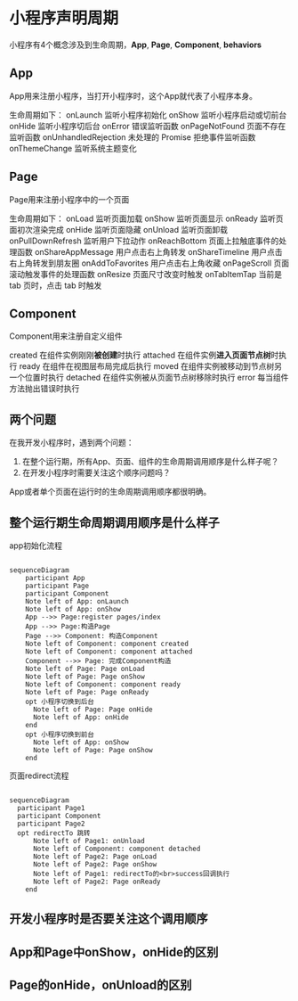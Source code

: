 # 小程序声明周期

小程序有4个概念涉及到生命周期，**App**, **Page**, **Component**, **behaviors**

## App
App用来注册小程序，当打开小程序时，这个App就代表了小程序本身。

生命周期如下：
onLaunch  监听小程序初始化
onShow    监听小程序启动或切前台
onHide    监听小程序切后台
onError   错误监听函数
onPageNotFound   页面不存在监听函数
onUnhandledRejection   未处理的 Promise 拒绝事件监听函数
onThemeChange   监听系统主题变化

## Page
Page用来注册小程序中的一个页面

生命周期如下：
onLoad   监听页面加载
onShow   监听页面显示
onReady   监听页面初次渲染完成
onHide   监听页面隐藏
onUnload   监听页面卸载
onPullDownRefresh   监听用户下拉动作
onReachBottom   页面上拉触底事件的处理函数
onShareAppMessage   用户点击右上角转发
onShareTimeline   用户点击右上角转发到朋友圈
onAddToFavorites   用户点击右上角收藏
onPageScroll   页面滚动触发事件的处理函数
onResize   页面尺寸改变时触发
onTabItemTap   当前是 tab 页时，点击 tab 时触发

## Component
Component用来注册自定义组件

created   在组件实例刚刚**被创建**时执行
attached   在组件实例**进入页面节点树**时执行
ready   在组件在视图层布局完成后执行
moved   在组件实例被移动到节点树另一个位置时执行
detached   在组件实例被从页面节点树移除时执行
error   每当组件方法抛出错误时执行

## 两个问题

在我开发小程序时，遇到两个问题：
1. 在整个运行期，所有App、页面、组件的生命周期调用顺序是什么样子呢？
2. 在开发小程序时需要关注这个顺序问题吗？

App或者单个页面在运行时的生命周期调用顺序都很明确。

## 整个运行期生命周期调用顺序是什么样子

app初始化流程
```mermaid

sequenceDiagram
    participant App
    participant Page
    participant Component
    Note left of App: onLaunch
    Note left of App: onShow
    App -->> Page:register pages/index
    App -->> Page:构造Page
    Page -->> Component: 构造Component
    Note left of Component: component created
    Note left of Component: component attached
    Component -->> Page: 完成Component构造
    Note left of Page: Page onLoad
    Note left of Page: Page onShow
    Note left of Component: component ready
    Note left of Page: Page onReady
    opt 小程序切换到后台
      Note left of Page: Page onHide
      Note left of App: onHide
    end
    opt 小程序切换到前台
      Note left of App: onShow
      Note left of Page: Page onShow
    end

```
页面redirect流程
```mermaid

sequenceDiagram
  participant Page1
  participant Component
  participant Page2
  opt redirectTo 跳转
      Note left of Page1: onUnload
      Note left of Component: component detached
      Note left of Page2: Page onLoad
      Note left of Page2: Page onShow
      Note left of Page1: redirectTo的<br>success回调执行
      Note left of Page2: Page onReady
    end

```

## 开发小程序时是否要关注这个调用顺序

## App和Page中onShow，onHide的区别

## Page的onHide，onUnload的区别

